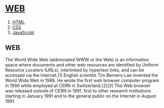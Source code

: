 <!doctype html>
<head>
  <title>WEB1 - Welcome</title>
  <meta charset="utf-8">
</head>

<body>
  <h1><strong><u><a href="lab1.html">WEB</a></u></strong></h1>
  <ol>
    <li><a href="1.html" target="_self">HTML</a></li>
    <li><a href="2.html" target="_self">CSS</a></li>
    <li><a href="3.html" target="self">JavaScript</a></li>
  </ol>
  <h2><strong>WEB</strong></h2>
  <p>The World Wide Web (abbreviated WWW or the Web) is an information
  space where documents and other web resources are identified by
  Uniform Resource Locators (URLs), interlinked by hypertext links, 
  and can be accessed via the Internet.[1] English scientist Tim
  Berners-Lee invented the World Wide Web in 1989. He wrote the
  first web browser computer program in 1990 while employed at
  CERN in Switzerland.[2][3] The Web browser was released outside of
  CERN in 1991, first to other research institutions starting in
  January 1991 and to the general public on the Internet in August
  1991.</p>
</body>
